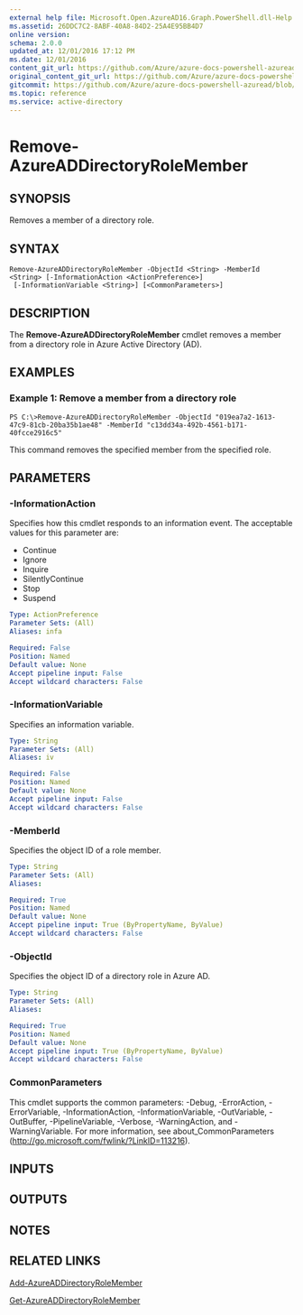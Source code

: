 ```yaml
---
external help file: Microsoft.Open.AzureAD16.Graph.PowerShell.dll-Help.xml
ms.assetid: 26DDC7C2-8ABF-40A8-84D2-25A4E95BB4D7
online version:
schema: 2.0.0
updated_at: 12/01/2016 17:12 PM
ms.date: 12/01/2016
content_git_url: https://github.com/Azure/azure-docs-powershell-azuread/blob/VinceSmith-patch-1/Azure%20AD%20Cmdlets/AzureAD/v2/Remove-AzureADDirectoryRoleMember.md
original_content_git_url: https://github.com/Azure/azure-docs-powershell-azuread/blob/VinceSmith-patch-1/Azure%20AD%20Cmdlets/AzureAD/v2/Remove-AzureADDirectoryRoleMember.md
gitcommit: https://github.com/Azure/azure-docs-powershell-azuread/blob/8f658f99458e2c236d5f4be363030b6f24cacc4c
ms.topic: reference
ms.service: active-directory
---
```


# Remove-AzureADDirectoryRoleMember

## SYNOPSIS
Removes a member of a directory role.

## SYNTAX

```
Remove-AzureADDirectoryRoleMember -ObjectId <String> -MemberId <String> [-InformationAction <ActionPreference>]
 [-InformationVariable <String>] [<CommonParameters>]
```

## DESCRIPTION
The **Remove-AzureADDirectoryRoleMember** cmdlet removes a member from a directory role in Azure Active Directory (AD).

## EXAMPLES

### Example 1: Remove a member from a directory role
```
PS C:\>Remove-AzureADDirectoryRoleMember -ObjectId "019ea7a2-1613-47c9-81cb-20ba35b1ae48" -MemberId "c13dd34a-492b-4561-b171-40fcce2916c5"
```

This command removes the specified member from the specified role.

## PARAMETERS

### -InformationAction
Specifies how this cmdlet responds to an information event. The acceptable values for this parameter are:

- Continue
- Ignore
- Inquire
- SilentlyContinue
- Stop
- Suspend

```yaml
Type: ActionPreference
Parameter Sets: (All)
Aliases: infa

Required: False
Position: Named
Default value: None
Accept pipeline input: False
Accept wildcard characters: False
```

### -InformationVariable
Specifies an information variable.

```yaml
Type: String
Parameter Sets: (All)
Aliases: iv

Required: False
Position: Named
Default value: None
Accept pipeline input: False
Accept wildcard characters: False
```

### -MemberId
Specifies the object ID of a role member.

```yaml
Type: String
Parameter Sets: (All)
Aliases: 

Required: True
Position: Named
Default value: None
Accept pipeline input: True (ByPropertyName, ByValue)
Accept wildcard characters: False
```

### -ObjectId
Specifies the object ID of a directory role in Azure AD.

```yaml
Type: String
Parameter Sets: (All)
Aliases: 

Required: True
Position: Named
Default value: None
Accept pipeline input: True (ByPropertyName, ByValue)
Accept wildcard characters: False
```

### CommonParameters
This cmdlet supports the common parameters: -Debug, -ErrorAction, -ErrorVariable, -InformationAction, -InformationVariable, -OutVariable, -OutBuffer, -PipelineVariable, -Verbose, -WarningAction, and -WarningVariable. For more information, see about_CommonParameters (http://go.microsoft.com/fwlink/?LinkID=113216).

## INPUTS

## OUTPUTS

## NOTES

## RELATED LINKS

[Add-AzureADDirectoryRoleMember](./Add-AzureADDirectoryRoleMember.md)

[Get-AzureADDirectoryRoleMember](./Get-AzureADDirectoryRoleMember.md)
